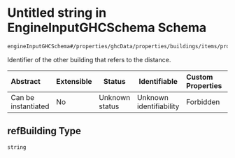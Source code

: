 # Untitled string in EngineInputGHCSchema Schema

```txt
engineInputGHCSchema#/properties/ghcData/properties/buildings/items/properties/distances/items/properties/refBuilding
```

Identifier of the other building that refers to the distance.


| Abstract            | Extensible | Status         | Identifiable            | Custom Properties | Additional Properties | Access Restrictions | Defined In                                                         |
| :------------------ | ---------- | -------------- | ----------------------- | :---------------- | --------------------- | ------------------- | ------------------------------------------------------------------ |
| Can be instantiated | No         | Unknown status | Unknown identifiability | Forbidden         | Allowed               | none                | [ghc.schema.json\*](../out/ghc.schema.json "open original schema") |

## refBuilding Type

`string`
